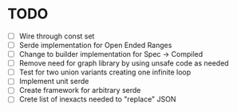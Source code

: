 # TODO
- [ ] Wire through const set
- [ ] Serde implementation for Open Ended Ranges
- [ ] Change to builder implementation for Spec -> Compiled
- [ ] Remove need for graph library by using unsafe code as needed
- [ ] Test for two union variants creating one infinite loop
- [ ] Implement unit serde
- [ ] Create framework for arbitrary serde
- [ ] Crete list of inexacts needed to "replace" JSON